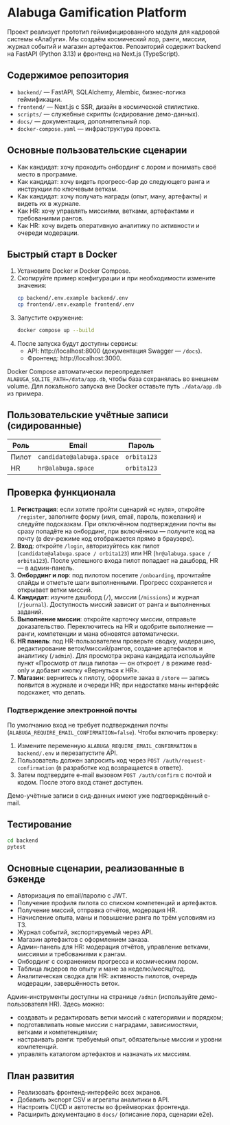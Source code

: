 # Alabuga Gamification Platform

Проект реализует прототип геймифицированного модуля для кадровой системы «Алабуги». Мы создаём космический лор, ранги, миссии, журнал событий и магазин артефактов. Репозиторий содержит backend на FastAPI (Python 3.13) и фронтенд на Next.js (TypeScript).

## Содержимое репозитория

- `backend/` — FastAPI, SQLAlchemy, Alembic, бизнес-логика геймификации.
- `frontend/` — Next.js с SSR, дизайн в космической стилистике.
- `scripts/` — служебные скрипты (сидирование демо-данных).
- `docs/` — документация, дополнительный лор.
- `docker-compose.yaml` — инфраструктура проекта.

## Основные пользовательские сценарии

- Как кандидат: хочу проходить онбординг с лором и понимать своё место в программе.
- Как кандидат: хочу видеть прогресс-бар до следующего ранга и инструкции по ключевым веткам.
- Как кандидат: хочу получать награды (опыт, ману, артефакты) и видеть их в журнале.
- Как HR: хочу управлять миссиями, ветками, артефактами и требованиями рангов.
- Как HR: хочу видеть оперативную аналитику по активности и очереди модерации.

## Быстрый старт в Docker

1. Установите Docker и Docker Compose.
2. Скопируйте пример конфигурации и при необходимости измените значения:
   ```bash
   cp backend/.env.example backend/.env
   cp frontend/.env.example frontend/.env
   ```
3. Запустите окружение:
   ```bash
   docker compose up --build
   ```
4. После запуска будут доступны сервисы:
   - API: http://localhost:8000 (документация Swagger — `/docs`).
   - Фронтенд: http://localhost:3000.

Docker Compose автоматически переопределяет `ALABUGA_SQLITE_PATH=/data/app.db`, чтобы база сохранялась во внешнем volume. Для локального запуска вне Docker оставьте путь `./data/app.db` из примера.

## Пользовательские учётные записи (сидированные)

| Роль | Email | Пароль |
| --- | --- | --- |
| Пилот | `candidate@alabuga.space` | `orbita123` |
| HR | `hr@alabuga.space` | `orbita123` |

## Проверка функционала

1. **Регистрация**: если хотите пройти сценарий «с нуля», откройте `/register`, заполните форму (имя, email, пароль, пожелания) и следуйте подсказкам. При отключённом подтверждении почты вы сразу попадёте на онбординг, при включённом — получите код на почту (в dev-режиме код отображается прямо в браузере).
2. **Вход**: откройте `/login`, авторизуйтесь как пилот (`candidate@alabuga.space / orbita123`) или HR (`hr@alabuga.space / orbita123`). После успешного входа пилот попадает на дашборд, HR — в админ-панель.
3. **Онбординг и лор**: под пилотом посетите `/onboarding`, прочитайте слайды и отметьте шаги выполненными. Прогресс сохраняется и открывает ветки миссий.
4. **Кандидат**: изучите дашборд (`/`), миссии (`/missions`) и журнал (`/journal`). Доступность миссий зависит от ранга и выполненных заданий.
5. **Выполнение миссии**: откройте карточку миссии, отправьте доказательство. Переключитесь на HR и одобрите выполнение — ранги, компетенции и мана обновятся автоматически.
6. **HR панель**: под HR-пользователем проверьте сводку, модерацию, редактирование веток/миссий/рангов, создание артефактов и аналитику (`/admin`). Для просмотра экрана кандидата используйте пункт «Просмотр от лица пилота» — он откроет `/` в режиме read-only и добавит кнопку «Вернуться к HR».
7. **Магазин**: вернитесь к пилоту, оформите заказ в `/store` — запись появится в журнале и очереди HR; при недостатке маны интерфейс подскажет, что делать.

### Подтверждение электронной почты

По умолчанию вход не требует подтверждения почты (`ALABUGA_REQUIRE_EMAIL_CONFIRMATION=false`).
Чтобы включить проверку:

1. Измените переменную `ALABUGA_REQUIRE_EMAIL_CONFIRMATION` в `backend/.env` и перезапустите API.
2. Пользователь должен запросить код через `POST /auth/request-confirmation` (в разработке код возвращается в ответе).
3. Затем подтвердите e-mail вызовом `POST /auth/confirm` с почтой и кодом. После этого вход станет доступен.

Демо-учётные записи в сид-данных имеют уже подтверждённый e-mail.

## Тестирование

```bash
cd backend
pytest
```

## Основные сценарии, реализованные в бэкенде

- Авторизация по email/паролю с JWT.
- Получение профиля пилота со списком компетенций и артефактов.
- Получение миссий, отправка отчётов, модерация HR.
- Начисление опыта, маны и повышение ранга по трём условиям из ТЗ.
- Журнал событий, экспортируемый через API.
- Магазин артефактов с оформлением заказа.
- Админ-панель для HR: модерация отчётов, управление ветками, миссиями и требованиями к рангам.
- Онбординг с сохранением прогресса и космическим лором.
- Таблица лидеров по опыту и мане за неделю/месяц/год.
- Аналитическая сводка для HR: активность пилотов, очередь модерации, завершённость веток.

Админ-инструменты доступны на странице `/admin` (используйте демо-пользователя HR). Здесь можно:

- создавать и редактировать ветки миссий с категориями и порядком;
- подготавливать новые миссии с наградами, зависимостями, ветками и компетенциями;
- настраивать ранги: требуемый опыт, обязательные миссии и уровни компетенций.
- управлять каталогом артефактов и назначать их миссиям.

## План развития

- Реализовать фронтенд-интерфейс всех экранов.
- Добавить экспорт CSV и агрегаты аналитики в API.
- Настроить CI/CD и автотесты во фреймворках фронтенда.
- Расширить документацию в `docs/` (описание лора, сценарии e2e).
